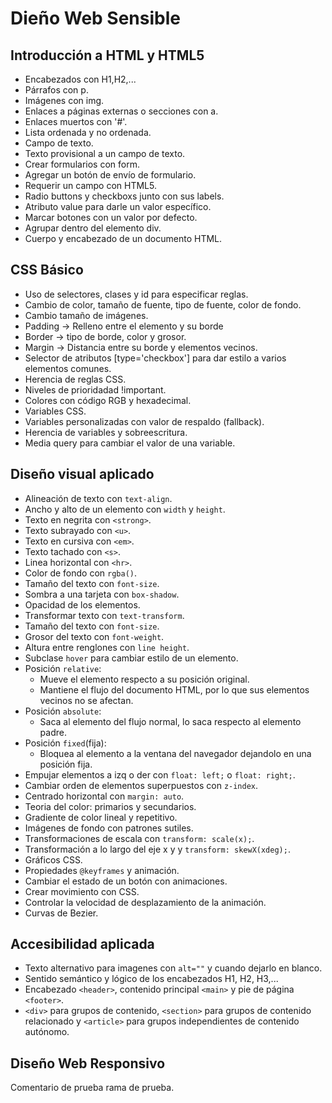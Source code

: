 # Dieño Web Sensible

## Introducción a HTML y HTML5
+ Encabezados con H1,H2,...
+ Párrafos con p.
+ Imágenes con img.
+ Enlaces a páginas externas o secciones con a. 
+ Enlaces muertos con '#'.
+ Lista ordenada y no ordenada.
+ Campo de texto.
+ Texto provisional a un campo de texto.
+ Crear formularios con form.
+ Agregar un botón de envío  de formulario.
+ Requerir un campo con HTML5.
+ Radio buttons y checkboxs junto con sus labels.
+ Atributo value para darle un valor específico.
+ Marcar botones con un valor por defecto.
+ Agrupar dentro del elemento div.
+ Cuerpo y encabezado de un documento HTML.


## CSS Básico

+ Uso de selectores, clases y id para especificar reglas.
+ Cambio de color, tamaño de fuente, tipo de fuente, color de fondo.
+ Cambio tamaño de imágenes.
+ Padding -> Relleno entre el elemento y su borde
+ Border -> tipo de borde, color y grosor.
+ Margin -> Distancia entre su borde y elementos vecinos.
+ Selector de atributos [type='checkbox'] para dar estilo a varios elementos comunes.
+ Herencia de reglas CSS.
+ Niveles de prioridadad !important.
+ Colores con código RGB y hexadecimal.
+ Variables CSS.
+ Variables personalizadas con valor de respaldo (fallback).
+ Herencia de variables y sobreescritura.
+ Media query para cambiar el valor de una variable.

## Diseño visual aplicado

+ Alineación de texto con `text-align`.
+ Ancho y alto de un elemento con `width` y `height`.
+ Texto en negrita con `<strong>`.
+ Texto subrayado con `<u>`.
+ Texto en cursiva con `<em>`.
+ Texto tachado con `<s>`.
+ Linea horizontal con `<hr>`. 
+ Color de fondo con `rgba()`.
+ Tamaño del texto con `font-size`.
+ Sombra a una tarjeta con `box-shadow`.
+ Opacidad de los elementos.
+ Transformar texto con `text-transform`. 
+ Tamaño del texto con `font-size`.
+ Grosor del texto con `font-weight`.
+ Altura entre renglones con `line height`.
+ Subclase `hover` para cambiar estilo de un elemento.
+ Posición `relative`:
    + Mueve el elemento respecto a su posición original.
    + Mantiene el flujo del documento HTML, por lo que
    sus elementos vecinos no se afectan.
+ Posición `absolute`:
    + Saca al elemento del flujo normal, lo saca
    respecto al elemento padre.
+ Posición `fixed`(fija):
    + Bloquea al elemento a la ventana del navegador dejandolo en una posición fija.
+ Empujar elementos a izq o der con `float: left;` o `float: right;`.
+ Cambiar orden de elementos superpuestos con `z-index`.
+ Centrado horizontal con `margin: auto`.
+ Teoria del color: primarios y secundarios.
+ Gradiente de color lineal y repetitivo.
+ Imágenes de fondo con patrones sutiles.
+ Transformaciones de escala con `transform: scale(x);`.
+ Transformación a lo largo del eje x y y `transform: skewX(xdeg);`.
+ Gráficos CSS.
+ Propiedades `@keyframes` y animación.
+ Cambiar el estado de un botón con animaciones.
+ Crear movimiento con CSS.
+ Controlar la velocidad de desplazamiento de la animación.
+ Curvas de Bezier.

## Accesibilidad aplicada

+ Texto alternativo para imagenes con `alt=""` y cuando dejarlo en blanco.
+ Sentido semántico y lógico de los encabezados H1, H2, H3,...
+ Encabezado `<header>`, contenido principal `<main>` y pie de página `<footer>`.
+ `<div>` para grupos de contenido, `<section>` para grupos de contenido relacionado y
`<article>` para grupos independientes de contenido autónomo.

## Diseño Web Responsivo

Comentario de prueba rama de prueba.

